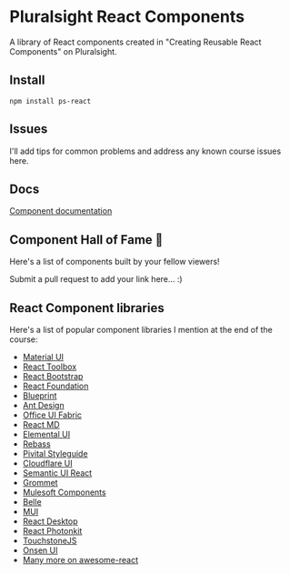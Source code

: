 # Pluralsight React Components

A library of React components created in "Creating Reusable React Components" on Pluralsight.

## Install
```
npm install ps-react
```

## Issues
I'll add tips for common problems and address any known course issues here.

## Docs
[Component documentation](http://coryhouse.github.io/ps-react)

## Component Hall of Fame 🎉
Here's a list of components built by your fellow viewers!

Submit a pull request to add your link here... :)

## React Component libraries
Here's a list of popular component libraries I mention at the end of the course:
- [Material UI](http://material-ui.com)
- [React Toolbox](http://react-toolbox.com) 
- [React Bootstrap](http://react-bootstrap.github.io)
- [React Foundation](http://react.foundation)
- [Blueprint](http://blueprintjs.com)
- [Ant Design](http://ant.design)
- [Office UI Fabric](http://dev.office.com/fabric)
- [React MD](http://react-md.mlaursen.com)
- [Elemental UI](http://elemental-ui.com)
- [Rebass](http://jxnblk.com/rebass/)
- [Pivital Styleguide](http://styleguide.cfapps.io)
- [Cloudflare UI](http://cloudflare.github.io)
- [Semantic UI React](http://react.semantic-ui.com)
- [Grommet](http://grommet.github.io)
- [Mulesoft Components](http://ux.mulesoft.com)
- [Belle](http://nikgraf.github.io/belle)
- [MUI](http://muicss.com)
- [React Desktop](http://reactdesktop.js.org)
- [React Photonkit](http://react-photonkit.github.io)
- [TouchstoneJS](http://touchstonejs.io)
- [Onsen UI](http://onsen.io/react)
- [Many more on awesome-react](http://github.com/enaqx/awesome-react)
